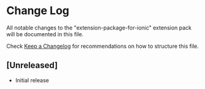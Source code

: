 # Change Log

All notable changes to the "extension-package-for-ionic" extension pack will be documented in this file.

Check [Keep a Changelog](http://keepachangelog.com/) for recommendations on how to structure this file.

## [Unreleased]

- Initial release

